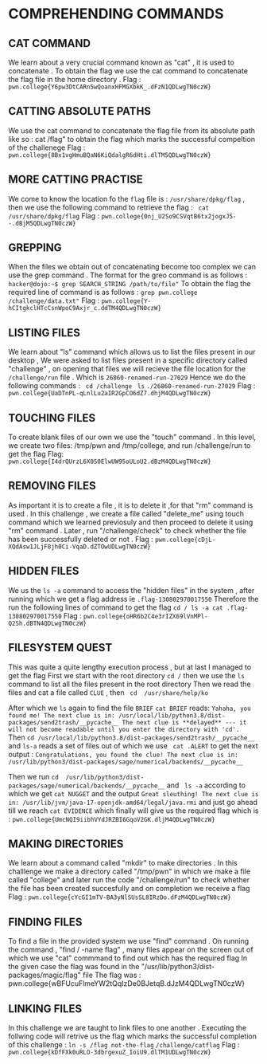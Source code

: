 # COMPREHENDING COMMANDS

## CAT COMMAND 

We learn about a very crucial command known as "cat" , it is used to concatenate  . To obtain the flag we use the cat command to concatenate the flag file in the home directory . 
Flag : `pwn.college{Y6pw3DtCARn5wQoanxHFMGXbkK_.dFzN1QDLwgTN0czW}`

## CATTING ABSOLUTE PATHS 

We use the cat command to concatenate the flag file from its absolute path like so : cat /flag" to obtain the flag which marks the successful compeltion of the challenege 
Flag : `pwn.college{8Bx1vgHmuBQaN6KiQdalgR6dHti.dlTM5QDLwgTN0czW}`


## MORE CATTING PRACTISE 

We come to know the location fo the `flag` file is : `/usr/share/dpkg/flag` , then we use the following command to retrieve the flag : 
` cat /usr/share/dpkg/flag` 
Flag : `pwn.college{0nj_U2So9CSVqtB6tx2jogxJ5--.dBjM5QDLwgTN0czW}`

## GREPPING 

When the files we obtain out of concatenating become too complex we can use the grep command . 
The format for the greo command is as follows : `hacker@dojo:~$ grep SEARCH_STRING /path/to/file"`
To obtain the flag the required line of command is as follows : `grep pwn.college /challenge/data.txt"`
Flag : `pwn.college{Y-hCItgkclHTcCsnWpoC9Axjr_c.ddTM4QDLwgTN0czW}`

## LISTING FILES 

We learn about "ls" command which allows us to list the files present in our desktop , We were asked to list files present in a specific directory called "challenge" , on opening that files we will recieve the file location for the `/challenge/run` file . Which is 
`26860-renamed-run-27029`
Hence we do the following commands :
` cd /challenge`
` ls`
`./26860-renamed-run-27029`
Flag : `pwn.college{UaDTnPL-qLnlLu2aIR2GpCO6dZ7.dhjM4QDLwgTN0czW}`

## TOUCHING FILES 

To create blank files of our own we use the "touch" command .  In this level, we create two files: /tmp/pwn and /tmp/college, and run /challenge/run to get the flag 
Flag: `pwn.college{I4drQUrzL6X0S0ElwUW95oULoU2.dBzM4QDLwgTN0czW}`

## REMOVING FILES 

As important it is to create a file , it is to delete it ,for that "rm" command is used . In this challenge , we create a file called
"delete_me" using touch command which we learned previosuly and then proceed to delete it using "rm" command . Later , run "/challenge/check"
to check whether the file has been successfully deleted or not . 
Flag : `pwn.college{cDjL-XQdAsw1JLjF8jh0Ci-VqaD.dZTOwUDLwgTN0czW}`

## HIDDEN FILES

We us the `ls -a` command to access the "hidden files" in the system , after running which we get a flag address ie `.flag-130802970017550`
Therefore the run the following lines of command to get the flag 
`cd /
ls -a
cat .flag-130802970017550`
Flag : `pwn.college{oHR6b2C4e3rIZX69lVnMPl-Q2Sh.dBTN4QDLwgTN0czW}`

## FILESYSTEM QUEST 

This was quite a quite lengthy execution process , but at last I managed to get the flag 
First we start with the root directory `cd /` then we use the `ls` command to list all the files present in the root directory 
Then we read the files and cat a file called `CLUE` , then ` cd  /usr/share/help/ko`

After which we `ls` again to find the file `BRIEF` 
`cat BRIEF` reads:
`Yahaha, you found me!
The next clue is in: /usr/local/lib/python3.8/dist-packages/send2trash/__pycache__
The next clue is **delayed** --- it will not become readable until you enter the directory with 'cd'.
`
Then  `cd /usr/local/lib/python3.8/dist-packages/send2trash/__pycache__`  and `ls-a`
reads a set of files out of which we use ` cat .ALERT` to get the next output :
`Congratulations, you found the clue!
The next clue is in: /usr/lib/python3/dist-packages/sage/numerical/backends/__pycache__`

Then we run `cd  /usr/lib/python3/dist-packages/sage/numerical/backends/__pycache__` and ` ls -a`
according to which  we get `cat NUGGET` and the output 
`Great sleuthing!
The next clue is in: /usr/lib/jvm/java-17-openjdk-amd64/legal/java.rmi`
and just go ahead till we reach `cat EVIDENCE` which finally will give us the required flag 
which is : `pwn.college{UmcNQI9iibhVYdJRZBI6GqoV2GK.dljM4QDLwgTN0czW}`


## MAKING DIRECTORIES 

We learn about a command called "mkdir" to make directories . In this challlenge we make a directory called "/tmp/pwn" in which we make a file called "college" and later run the code "/challenge/run" to check whether the file has been created succesfully and on completion we receive a flag 
Flag : `pwn.college{cYcGI1mTV-BA3yNlSUsSL8IRzDo.dFzM4QDLwgTN0czW}`

## FINDING FILES

To find a file in the provided system we use "find" command . On running the command , "find / -name flag" , many files appear on the 
screen out of which we use "cat" commmand to find out which has the required flag 
In the given case the flag was found in the "/usr/lib/python3/dist-packages/magic/flag" file 
The flag was : pwn.college{wBFUcuFlmeYW2tQqIzDe0BJetqB.dJzM4QDLwgTN0czW}

## LINKING FILES 

In this challenge we are taught to link files to one another . Executing the follwing code will retrive us the flag which marks the successful completion of this challenge : 
`ln -s /flag not-the-flag`
`/challenge/catflag`
Flag : `pwn.college{kDfFXk0uRLO-3dbrgexuZ_IoiU9.dlTM1UDLwgTN0czW}`








